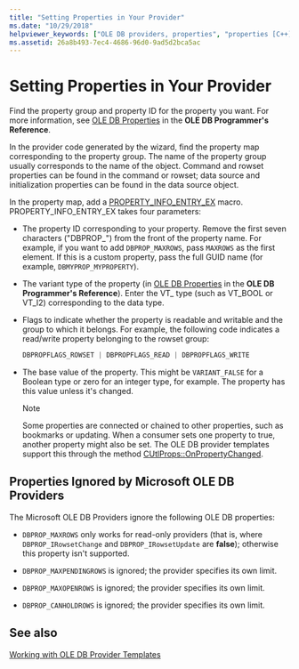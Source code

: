 ```yaml
---
title: "Setting Properties in Your Provider"
ms.date: "10/29/2018"
helpviewer_keywords: ["OLE DB providers, properties", "properties [C++], OLE DB provider"]
ms.assetid: 26a8b493-7ec4-4686-96d0-9ad5d2bca5ac
---
```

# Setting Properties in Your Provider

Find the property group and property ID for the property you want. For more information, see [OLE DB Properties](/previous-versions/windows/desktop/ms722734(v=vs.85)) in the **OLE DB Programmer's Reference**.

In the provider code generated by the wizard, find the property map corresponding to the property group. The name of the property group usually corresponds to the name of the object. Command and rowset properties can be found in the command or rowset; data source and initialization properties can be found in the data source object.

In the property map, add a [PROPERTY_INFO_ENTRY_EX](../../data/oledb/property-info-entry-ex.md) macro. PROPERTY_INFO_ENTRY_EX takes four parameters:

- The property ID corresponding to your property. Remove the first seven characters ("DBPROP_") from the front of the property name. For example, if you want to add `DBPROP_MAXROWS`, pass `MAXROWS` as the first element. If this is a custom property, pass the full GUID name (for example, `DBMYPROP_MYPROPERTY`).

- The variant type of the property (in [OLE DB Properties](/previous-versions/windows/desktop/ms722734(v=vs.85)) in the **OLE DB Programmer's Reference**). Enter the VT_ type (such as VT_BOOL or VT_I2) corresponding to the data type.

- Flags to indicate whether the property is readable and writable and the group to which it belongs. For example, the following code indicates a read/write property belonging to the rowset group:

    ```cpp
    DBPROPFLAGS_ROWSET | DBPROPFLAGS_READ | DBPROPFLAGS_WRITE
    ```

- The base value of the property. This might be `VARIANT_FALSE` for a Boolean type or zero for an integer type, for example. The property has this value unless it's changed.

    > [!NOTE]
    > Some properties are connected or chained to other properties, such as bookmarks or updating. When a consumer sets one property to true, another property might also be set. The OLE DB provider templates support this through the method [CUtlProps::OnPropertyChanged](../../data/oledb/cutlprops-onpropertychanged.md).

## Properties Ignored by Microsoft OLE DB Providers

The Microsoft OLE DB Providers ignore the following OLE DB properties:

- `DBPROP_MAXROWS` only works for read-only providers (that is, where `DBPROP_IRowsetChange` and `DBPROP_IRowsetUpdate` are **false**); otherwise this property isn't supported.

- `DBPROP_MAXPENDINGROWS` is ignored; the provider specifies its own limit.

- `DBPROP_MAXOPENROWS` is ignored; the provider specifies its own limit.

- `DBPROP_CANHOLDROWS` is ignored; the provider specifies its own limit.

## See also

[Working with OLE DB Provider Templates](../../data/oledb/working-with-ole-db-provider-templates.md)

